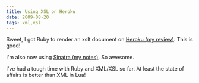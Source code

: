```yaml
---
title: Using XSL on Heroku
date: 2009-08-20
tags: xml,xsl
---
```

Sweet, I got Ruby to render an xslt document on <a href="http://www.docunext.com/blog/2009/08/heroku.html">Heroku (my review)</a>. This is good!

I'm also now using <a href="http://www.docunext.com/wiki/Sinatra">Sinatra (my notes)</a>. So awesome.

I've had a tough time with Ruby and XML/XSL so far. At least the state of affairs is better than XML in Lua!

